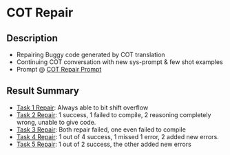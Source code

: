 # COT Repair

## Description

- Repairing Buggy code generated by COT translation
- Continuing COT conversation with new sys-prompt & few shot examples
- Prompt @ [COT Repair Prompt](../prompts/cot_repair.md)

## Result Summary

- [Task 1 Repair](./cot_repair/task_1.md): Always able to bit shift overflow
- [Task 2 Repair](./cot_repair/task_2.md): 1 success, 1 failed to compile, 2 reasoning completely wrong, unable to give code.
- [Task 3 Repair](./cot_repair/task_3.md): Both repair failed, one even failed to compile
- [Task 4 Repair](./cot_repair/task_4.md): 1 out of 4 success, 1 missed 1 error, 2 added new errors.
- [Task 5 Repair](./cot_repair/task_5.md): 1 out of 2 success, the other added new errors
